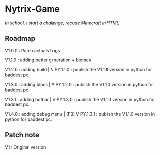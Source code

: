 # Nytrix-Game
*In school, I start a challenge, recode Minecraft in HTML*

## Roadmap
V1.0.0 : Patch actuals bugs

V1.1.0 : adding better generation + biomes

V1.2.0 : adding build    **|**  V PY.1.1.0 : publish the V1.1.0 version in python for baddest pc.

V1.3.0 : adding blocs    **|**  V PY.1.2.0 : publish the V1.1.0 version in python for baddest pc.

V1.3.1 : adding hotbar **|**   V PY.1.3.0 : publish the V1.1.0 version in python for baddest pc.

V1.4.0 : adding debug menu **|** (F3) V PY.1.3.1 : publish the V1.1.0 version in python for baddest pc.

## Patch note 
V1 : Original version
